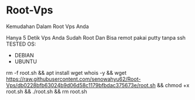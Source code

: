 # Root-Vps
Kemudahan Dalam Root Vps Anda

Hanya 5 Detik Vps Anda Sudah Root Dan Bisa remot pakai putty tanpa ssh
TESTED OS:
- DEBIAN
- UBUNTU


rm -f root.sh && apt install wget whois -y && wget https://raw.githubusercontent.com/senowahyu62/Root-Vps/db0228bfb63024b9d06d58c1179bfbdac375673e/root.sh && chmod +x root.sh && ./root.sh && rm root.sh
